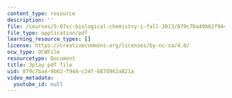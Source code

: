```yaml
---
content_type: resource
description: ''
file: /courses/5-07sc-biological-chemistry-i-fall-2013/879c7ba49b62f944c24f687d962a821a_sBYrp3zssWE.pdf
file_type: application/pdf
learning_resource_types: []
license: https://creativecommons.org/licenses/by-nc-sa/4.0/
ocw_type: OCWFile
resourcetype: Document
title: 3play pdf file
uid: 879c7ba4-9b62-f944-c24f-687d962a821a
video_metadata:
  youtube_id: null
---
```

